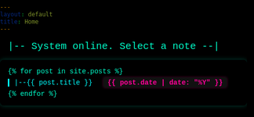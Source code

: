 ```yaml
---
layout: default
title: Home
---
```


<style>
  body, html {
    margin: 0;
    padding: 0;
    height: 100%;
    background: black;
    font-family: 'Courier New', Courier, monospace;
    color: #00ffcc;
    overflow-x: hidden;
  }

  .terminal-bg {
    position: fixed;
    top: 0;
    left: 0;
    width: 100%;
    height: 100%;
    z-index: -1;
    overflow: hidden;
    pointer-events: none;
  }

  .scroll-text {
    white-space: pre;
    animation: scroll 30s linear infinite;
    font-size: 13px;
    opacity: 0.15;
    line-height: 1.2em;
  }

  @keyframes scroll {
    0% { transform: translateY(100%); }
    100% { transform: translateY(-100%); }
  }

  .welcome-banner {
    color: #00ffcc;
    font-size: 20px;
    margin: 1rem;
    animation: flicker 2s infinite;
  }

  @keyframes flicker {
    0%, 100% { opacity: 1; }
    50% { opacity: 0.6; }
  }

  ul.notes-list {
    list-style: none;
    padding-left: 0;
    background-color: rgba(0, 0, 0, 0.8);
    padding: 1rem;
    border-radius: 8px;
    box-shadow: 0 0 10px #00ffcc40;
  }

  ul.notes-list li {
    margin: 0.5em 0;
  }

  ul.notes-list a {
    text-decoration: none;
    color: #00ffff;
    border-left: 3px solid #00ffff;
    padding-left: 10px;
    transition: all 0.2s ease-in-out;
  }

  ul.notes-list a:hover {
    color: #ff00cc;
    border-left-color: #ff00cc;
  }

  span.year {
    background-color: #111;
    color: #ff0099;
    padding: 0.2em 0.6em;
    border-radius: 4px;
    font-weight: bold;
    margin-left: 1em;
    box-shadow: 0 0 5px #ff009950;
  }

  .links {
    margin-top: 20px;
  }

  .links a {
    color: #999;
    margin-right: 20px;
    font-size: 14px;
    text-decoration: underline;
  }

  .links a:hover {
    color: #ff00cc;
  }
</style>

<!-- Terminal Scrolling Background -->
<div class="terminal-bg">
  <div class="scroll-text">
Welcome to the 0xTechWorld Terminal...
Initializing protocols...
Verifying environment...
Bypassing firewall...
Extracting metadata...
Collecting .onion gateways...
Injecting payload...
Launching recon module...
Scanning ports...
Enumerating subdomains...
Decrypting session...
Uploading exploit script...
Root access granted...
Deploying virtual shell...
Connection stabilized...
Monitoring network...
Hping3 deployed...
Promptless AI loaded...
Ghost VM booted...
AuthGhost authenticating...
Http vs Https validated...
Welcome back, Operative.
  </div>
</div>

<!-- Welcome Banner -->
<div class="welcome-banner">
  |-- System online. Select a note --|
</div>

<!-- Notes List -->
<ul class="notes-list">
  {% for post in site.posts %}
    <li>
      <a href="{{ post.url }}">|--{{ post.title }}</a>
      <span class="year">{{ post.date | date: "%Y" }}</span>
    </li>
  {% endfor %}
</ul>


